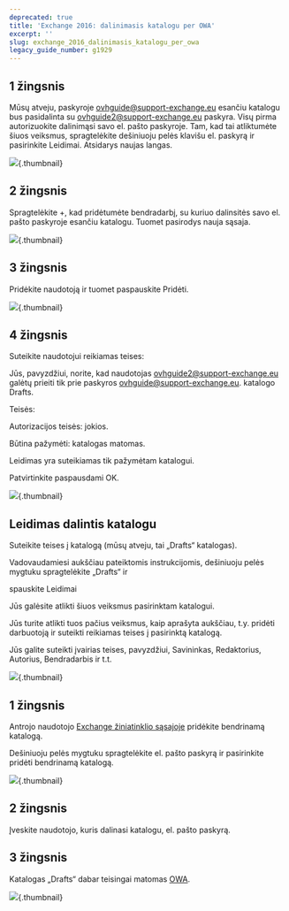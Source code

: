 ```yaml
---
deprecated: true
title: 'Exchange 2016: dalinimasis katalogu per OWA'
excerpt: ''
slug: exchange_2016_dalinimasis_katalogu_per_owa
legacy_guide_number: g1929
---
```



## 1 žingsnis
Mūsų atveju, paskyroje ovhguide@support-exchange.eu esančiu katalogu bus pasidalinta su ovhguide2@support-exchange.eu paskyra.
Visų pirma autorizuokite dalinimąsi savo el. pašto paskyroje.
Tam, kad tai atliktumėte šiuos veiksmus, spragtelėkite dešiniuoju pelės klavišu el. paskyrą ir pasirinkite Leidimai. Atsidarys naujas langas.

![](images/img_2976.jpg){.thumbnail}


## 2 žingsnis
Spragtelėkite +, kad pridėtumėte bendradarbį, su kuriuo dalinsitės savo el. pašto paskyroje esančiu katalogu. Tuomet pasirodys nauja sąsaja.

![](images/img_2982.jpg){.thumbnail}


## 3 žingsnis
Pridėkite naudotoją ir tuomet paspauskite Pridėti.

![](images/img_2983.jpg){.thumbnail}


## 4 žingsnis
Suteikite naudotojui reikiamas teises:

Jūs, pavyzdžiui, norite, kad naudotojas ovhguide2@support-exchange.eu galėtų prieiti tik prie paskyros ovhguide@support-exchange.eu. katalogo Drafts.

Teisės:

Autorizacijos teisės: jokios.

Būtina pažymėti: katalogas matomas.

Leidimas yra suteikiamas tik pažymėtam katalogui.

Patvirtinkite paspausdami OK.

![](images/img_2985.jpg){.thumbnail}


## Leidimas dalintis katalogu
Suteikite teises į katalogą (mūsų atveju, tai „Drafts“ katalogas).

Vadovaudamiesi aukščiau pateiktomis instrukcijomis, dešiniuoju pelės mygtuku spragtelėkite „Drafts“ ir 

spauskite Leidimai

Jūs galėsite atlikti šiuos veiksmus pasirinktam katalogui.

Jūs turite atlikti tuos pačius veiksmus, kaip aprašyta aukščiau, t.y. pridėti darbuotoją ir suteikti reikiamas teises į pasirinktą katalogą.

Jūs galite suteikti įvairias teises, pavyzdžiui, Savininkas, Redaktorius, Autorius, Bendradarbis ir t.t.

![](images/img_2986.jpg){.thumbnail}


## 1 žingsnis
Antrojo naudotojo [Exchange žiniatinklio sąsajoje](https://ex.mail.ovh.net/owa/) pridėkite bendrinamą katalogą.

Dešiniuoju pelės mygtuku spragtelėkite el. pašto paskyrą ir pasirinkite pridėti bendrinamą katalogą.

![](images/img_2988.jpg){.thumbnail}


## 2 žingsnis
Įveskite naudotojo, kuris dalinasi katalogu, el. pašto paskyrą.


## 3 žingsnis
Katalogas „Drafts“ dabar teisingai matomas [OWA](https://ex.mail.ovh.net/owa/).

![](images/img_2989.jpg){.thumbnail}

